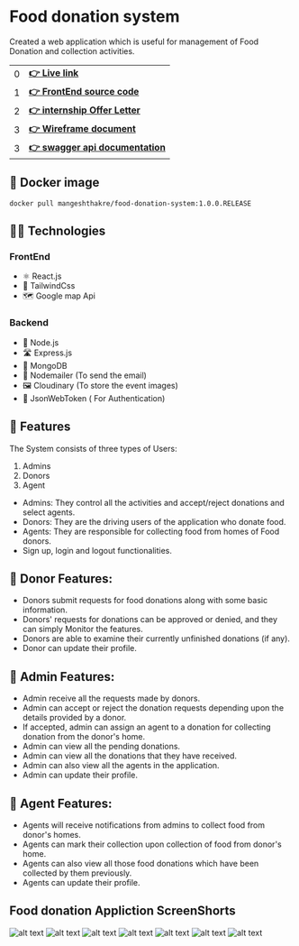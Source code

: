 # Food donation system

Created a web application which is useful for management of Food Donation and collection activities.

|   |   | 
|---|---|
|  0 | [__👉 Live link__](https://food-donation-fsjs.vercel.app)  |
|  1 | [__👉 FrontEnd source code__](https://github.com/MangeshThakre/food-donation-frontend-FSJS)  |
|  2 | [__👉 internship Offer Letter__](https://s3.ap-south-1.amazonaws.com/internship.ineuron.ai/letters/ef3b6155-5739-44d6-99c0-c5d7a8361ecf.pdf)  | 
|  3 | [__👉 Wireframe document__](https://app.uizard.io/prototypes/EwqnPZjw10UyjKLq0n4V/player)  |  
|  3 | [__👉 swagger api documentation__](https://food-donation-system.cyclic.app/api-docs/)  |  



## 🐋 Docker image

  `docker pull mangeshthakre/food-donation-system:1.0.0.RELEASE`



## 🧑‍💻 Technologies

### FrontEnd

* ⚛️ React.js
* 🧩 TailwindCss
* 🗺️ Google map Api

### Backend

* 💚 Node.js
* 🛣️ Express.js
* 🍃 MongoDB
* 📩 Nodemailer (To send the email)
* 🖼️ Cloudinary (To store the event images)
* 🔐 JsonWebToken ( For Authentication)


## 🧿 Features
The System consists of three types of Users:
 1. Admins
 2. Donors
 2. Agent
 
 * Admins: They control all the activities and accept/reject donations and select agents.
 * Donors: They are the driving users of the application who donate food.
 * Agents: They are responsible for collecting food from homes of Food donors.
 * Sign up, login and logout functionalities.
 
 
## 🙂 Donor Features:
 * Donors submit requests for food donations along with some basic information.
 * Donors' requests for donations can be approved or denied, and they can simply Monitor the features.
 * Donors are able to examine their currently unfinished donations (if any).
 * Donor can  update their profile.
 
 
## 🤠 Admin Features:
* Admin receive all the requests made by donors.
* Admin can accept or reject the donation requests depending upon the details provided by a donor.
* If accepted, admin can assign an agent to a donation for collecting donation from the donor's home.
* Admin can view all the pending donations.
* Admin can view all the donations that they have received.
* Admin can also view all the agents in the application.
* Admin can update their profile.

## 🫡 Agent Features:
* Agents will receive notifications from admins to collect food from donor's homes.
* Agents can mark their collection upon collection of food from donor's home.
* Agents can also view all those food donations which have been collected by them previously.
* Agents can update their profile.
 
 
 
 
 
## Food donation Appliction ScreenShorts

![alt text](https://res.cloudinary.com/dfyznrd0v/image/upload/v1673798522/Screenshot_2023-01-15_212237_prn0s3.png)
![alt text](https://res.cloudinary.com/dfyznrd0v/image/upload/v1673798522/Screenshot_2023-01-15_203156_upus39.png)
![alt text](https://res.cloudinary.com/dfyznrd0v/image/upload/v1673804286/Screenshot_2023-01-15_212659_vgagv9.png)
![alt text](https://res.cloudinary.com/dfyznrd0v/image/upload/v1673798522/Screenshot_2023-01-15_203310_v0lq0d.png)
![alt text](https://res.cloudinary.com/dfyznrd0v/image/upload/v1673798522/Screenshot_2023-01-15_212908_abkmwq.png)
![alt text](https://res.cloudinary.com/dfyznrd0v/image/upload/v1673798523/Screenshot_2023-01-15_203353_eizxe8.png)
![alt text](https://res.cloudinary.com/dfyznrd0v/image/upload/v1673812878/Screenshot_2023-01-16_013010_adoo9l.png)


